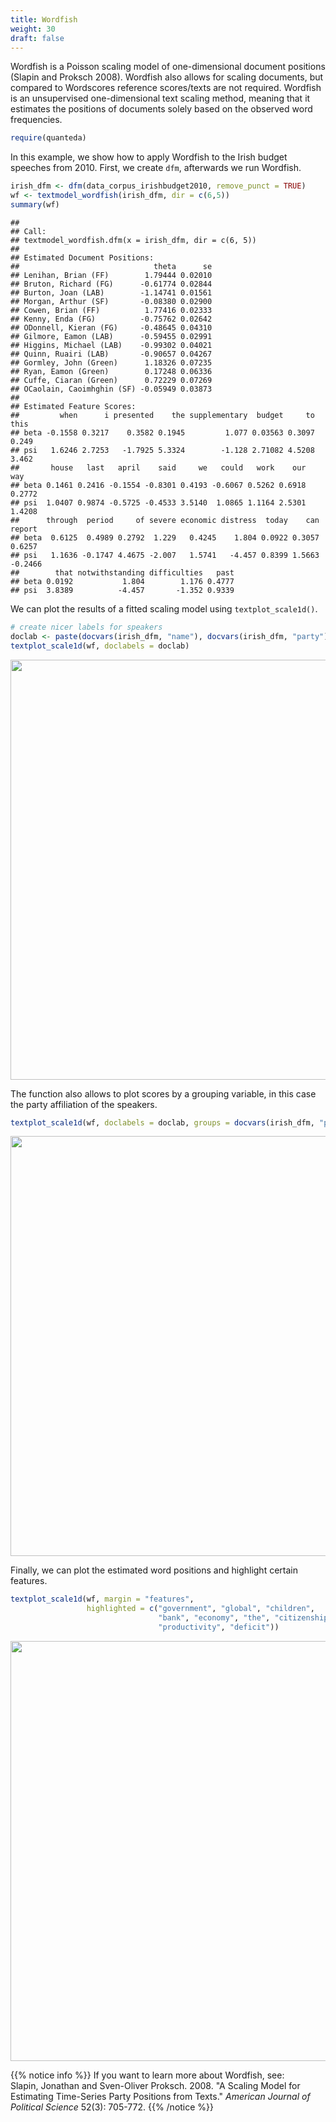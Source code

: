 ```yaml
---
title: Wordfish
weight: 30
draft: false
---
```


Wordfish is a Poisson scaling model of one-dimensional document positions (Slapin and Proksch 2008). Wordfish also allows for scaling documents, but compared to Wordscores reference scores/texts are not required. Wordfish is an unsupervised one-dimensional text scaling method, meaning that it estimates the positions of documents solely based on the observed word frequencies. 


```r
require(quanteda)
```

In this example, we show how to apply Wordfish to the Irish budget speeches from 2010. First, we create `dfm`, afterwards we run Wordfish.


```r
irish_dfm <- dfm(data_corpus_irishbudget2010, remove_punct = TRUE)
wf <- textmodel_wordfish(irish_dfm, dir = c(6,5))
summary(wf)
```

```
## 
## Call:
## textmodel_wordfish.dfm(x = irish_dfm, dir = c(6, 5))
## 
## Estimated Document Positions:
##                              theta      se
## Lenihan, Brian (FF)        1.79444 0.02010
## Bruton, Richard (FG)      -0.61774 0.02844
## Burton, Joan (LAB)        -1.14741 0.01561
## Morgan, Arthur (SF)       -0.08380 0.02900
## Cowen, Brian (FF)          1.77416 0.02333
## Kenny, Enda (FG)          -0.75762 0.02642
## ODonnell, Kieran (FG)     -0.48645 0.04310
## Gilmore, Eamon (LAB)      -0.59455 0.02991
## Higgins, Michael (LAB)    -0.99302 0.04021
## Quinn, Ruairi (LAB)       -0.90657 0.04267
## Gormley, John (Green)      1.18326 0.07235
## Ryan, Eamon (Green)        0.17248 0.06336
## Cuffe, Ciaran (Green)      0.72229 0.07269
## OCaolain, Caoimhghin (SF) -0.05949 0.03873
## 
## Estimated Feature Scores:
##         when      i presented    the supplementary  budget     to  this
## beta -0.1558 0.3217    0.3582 0.1945         1.077 0.03563 0.3097 0.249
## psi   1.6246 2.7253   -1.7925 5.3324        -1.128 2.71082 4.5208 3.462
##       house   last   april    said     we   could   work    our    way
## beta 0.1461 0.2416 -0.1554 -0.8301 0.4193 -0.6067 0.5262 0.6918 0.2772
## psi  1.0407 0.9874 -0.5725 -0.4533 3.5140  1.0865 1.1164 2.5301 1.4208
##      through  period     of severe economic distress  today    can  report
## beta  0.6125  0.4989 0.2792  1.229   0.4245    1.804 0.0922 0.3057  0.6257
## psi   1.1636 -0.1747 4.4675 -2.007   1.5741   -4.457 0.8399 1.5663 -0.2466
##        that notwithstanding difficulties   past
## beta 0.0192           1.804        1.176 0.4777
## psi  3.8389          -4.457       -1.352 0.9339
```

We can plot the results of a fitted scaling model using `textplot_scale1d()`.


```r
# create nicer labels for speakers
doclab <- paste(docvars(irish_dfm, "name"), docvars(irish_dfm, "party"))
textplot_scale1d(wf, doclabels = doclab)
```

<img src="/machine-learning/wordfish.en_files/figure-html/unnamed-chunk-3-1.png" width="672" />

The function also allows to plot scores by a grouping variable, in this case the party affiliation of the speakers.


```r
textplot_scale1d(wf, doclabels = doclab, groups = docvars(irish_dfm, "party"))
```

<img src="/machine-learning/wordfish.en_files/figure-html/unnamed-chunk-4-1.png" width="672" />

Finally, we can plot the estimated word positions and highlight certain features.


```r
textplot_scale1d(wf, margin = "features", 
                 highlighted = c("government", "global", "children", 
                                 "bank", "economy", "the", "citizenship",
                                 "productivity", "deficit"))
```

<img src="/machine-learning/wordfish.en_files/figure-html/unnamed-chunk-5-1.png" width="672" />

{{% notice info %}}
If you want to learn more about Wordfish, see:  
Slapin, Jonathan and Sven-Oliver Proksch. 2008. "A Scaling Model for Estimating Time-Series Party Positions from Texts." _American Journal of Political Science_ 52(3): 705-772.
{{% /notice %}}
